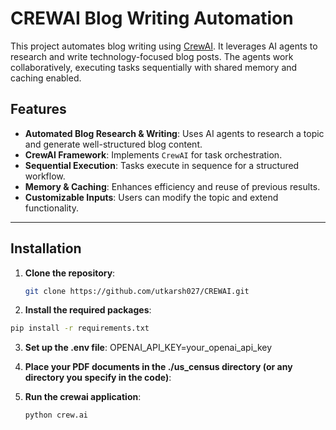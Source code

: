 # CREWAI Blog Writing Automation

This project automates blog writing using [CrewAI](https://github.com/crewAI/crewAI). It leverages AI agents to research and write technology-focused blog posts. The agents work collaboratively, executing tasks sequentially with shared memory and caching enabled.

## Features

- **Automated Blog Research & Writing**: Uses AI agents to research a topic and generate well-structured blog content.
- **CrewAI Framework**: Implements `CrewAI` for task orchestration.
- **Sequential Execution**: Tasks execute in sequence for a structured workflow.
- **Memory & Caching**: Enhances efficiency and reuse of previous results.
- **Customizable Inputs**: Users can modify the topic and extend functionality.

---

## Installation

1. **Clone the repository**:
   ```sh
   git clone https://github.com/utkarsh027/CREWAI.git
   ```
2. **Install the required packages**:
 ```bash
pip install -r requirements.txt
```
3. **Set up the .env file**:
   OPENAI_API_KEY=your_openai_api_key
   
4. **Place your PDF documents in the ./us_census directory (or any directory you specify in the code)**:

5. **Run the crewai application**:
   ```bash
   python crew.ai
   ```
   
   
   
